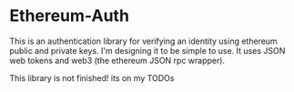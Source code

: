 # Ethereum-Auth
This is an authentication library for verifying an identity using ethereum public and private keys. I'm designing it to be simple to use. It uses JSON web tokens and web3 (the ethereum JSON rpc wrapper).

This library is not finished! its on my TODOs
